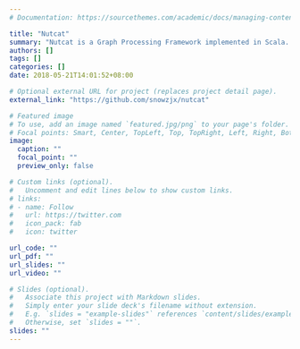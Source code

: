 ```yaml
---
# Documentation: https://sourcethemes.com/academic/docs/managing-content/

title: "Nutcat"
summary: "Nutcat is a Graph Processing Framework implemented in Scala. Open to see its potential to support GNN..."
authors: []
tags: []
categories: []
date: 2018-05-21T14:01:52+08:00

# Optional external URL for project (replaces project detail page).
external_link: "https://github.com/snowzjx/nutcat"

# Featured image
# To use, add an image named `featured.jpg/png` to your page's folder.
# Focal points: Smart, Center, TopLeft, Top, TopRight, Left, Right, BottomLeft, Bottom, BottomRight.
image:
  caption: ""
  focal_point: ""
  preview_only: false

# Custom links (optional).
#   Uncomment and edit lines below to show custom links.
# links:
# - name: Follow
#   url: https://twitter.com
#   icon_pack: fab
#   icon: twitter

url_code: ""
url_pdf: ""
url_slides: ""
url_video: ""

# Slides (optional).
#   Associate this project with Markdown slides.
#   Simply enter your slide deck's filename without extension.
#   E.g. `slides = "example-slides"` references `content/slides/example-slides.md`.
#   Otherwise, set `slides = ""`.
slides: ""
---
```

